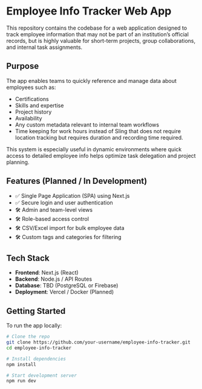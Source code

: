 # Employee Info Tracker Web App

This repository contains the codebase for a web application designed to track employee information that may not be part of an institution’s official records, but is highly valuable for short-term projects, group collaborations, and internal task assignments.

## Purpose

The app enables teams to quickly reference and manage data about employees such as:

- Certifications
- Skills and expertise
- Project history
- Availability
- Any custom metadata relevant to internal team workflows
- Time keeping for work hours instead of Sling that does not require location tracking but requires duration and recording time required. 

This system is especially useful in dynamic environments where quick access to detailed employee info helps optimize task delegation and project planning.

## Features (Planned / In Development)

- ✅ Single Page Application (SPA) using Next.js
- ✅ Secure login and user authentication
- 🛠️ Admin and team-level views
- 🛠️ Role-based access control
- 🛠️ CSV/Excel import for bulk employee data
- 🛠️ Custom tags and categories for filtering

## Tech Stack

- **Frontend**: Next.js (React)
- **Backend**: Node.js / API Routes
- **Database**: TBD (PostgreSQL or Firebase)
- **Deployment**: Vercel / Docker (Planned)

## Getting Started

To run the app locally:

```bash
# Clone the repo
git clone https://github.com/your-username/employee-info-tracker.git
cd employee-info-tracker

# Install dependencies
npm install

# Start development server
npm run dev
```
